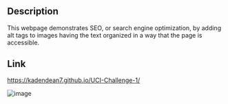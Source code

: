 # <UCI-Challenge-1>

## Description

This webpage demonstrates SEO, or search engine optimization, by adding alt tags to images
having the text organized in a way that the page is accessible.
  
  
  ## Link
  
  https://kadendean7.github.io/UCI-Challenge-1/
  
  ![image](https://user-images.githubusercontent.com/72995179/209224464-84864517-adc8-4279-9d15-5b4db22698a8.png)

